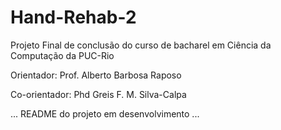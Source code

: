 # Hand-Rehab-2
Projeto Final de conclusão do curso de bacharel em Ciência da Computação da PUC-Rio

Orientador: Prof. Alberto Barbosa Raposo 

Co-orientador: Phd Greis F. M. Silva-Calpa

... README do projeto em desenvolvimento ...
